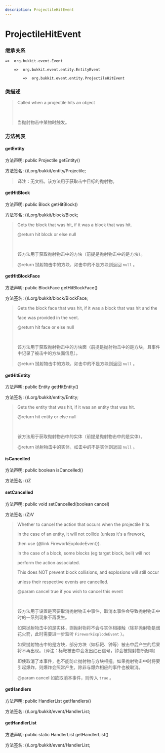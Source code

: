```yaml
---
description: ProjectileHitEvent
---
```


# ProjectileHitEvent

### 继承关系

    =>  org.bukkit.event.Event

        =>  org.bukkit.event.entity.EntityEvent

            =>  org.bukkit.event.entity.ProjectileHitEvent

### 类描述

> Called when a projectile hits an object
> 
> <br>
> 
> 当抛射物击中某物时触发。

### 方法列表

#### getEntity

方法声明: public Projectile getEntity()

方法签名: ()Lorg/bukkit/entity/Projectile;

> 译注：无文档。该方法用于获取击中目标的抛射物。

#### getHitBlock

方法声明: public Block getHitBlock()

方法签名: ()Lorg/bukkit/block/Block;

> Gets the block that was hit, if it was a block that was hit.
> 
> @return hit block or else null
> 
> <br>
> 
> 该方法用于获取抛射物击中的方块（前提是抛射物击中的是方块）。
> 
> @return 抛射物击中的方块，如击中的不是方块则返回 `null` 。

#### getHitBlockFace

方法声明: public BlockFace getHitBlockFace()

方法签名: ()Lorg/bukkit/block/BlockFace;

> Gets the block face that was hit, if it was a block that was hit and the
> 
> face was provided in the vent.
> 
> @return hit face or else null
> 
> <br>
> 
> 该方法用于获取抛射物击中的方块面（前提是抛射物击中的是方块，且事件中记录了被击中的方块面信息）。
> 
> @return 抛射物击中的方块，如击中的不是方块则返回 `null` 。

#### getHitEntity

方法声明: public Entity getHitEntity()

方法签名: ()Lorg/bukkit/entity/Entity;

> Gets the entity that was hit, if it was an entity that was hit.
> 
> @return hit entity or else null
> 
> <br>
> 
> 该方法用于获取抛射物击中的实体（前提是抛射物击中的是实体）。
> 
> @return 抛射物击中的实体，如击中的不是实体则返回 `null` 。

#### isCancelled

方法声明: public boolean isCancelled()

方法签名: ()Z

#### setCancelled

方法声明: public void setCancelled(boolean cancel)

方法签名: (Z)V

> Whether to cancel the action that occurs when the projectile hits.
> 
> In the case of an entity, it will not collide (unless it's a firework,
> 
> then use {@link FireworkExplodeEvent}).
> 
> In the case of a block, some blocks (eg target block, bell) will not
> 
> perform the action associated.
> 
> This does NOT prevent block collisions, and explosions will still occur
> 
> unless their respective events are cancelled.
> 
> @param cancel true if you wish to cancel this event
> 
> <br>
> 
> 该方法用于设置是否要取消抛射物击中事件，取消本事件会导致抛射物击中时的一系列现象不再发生。
> 
> 如果抛射物击中的是实体，则抛射物将不会与实体相接触（除非抛射物是烟花火箭，此时需要进一步监听 `FireworkExplodeEvent` ）。
> 
> 如果抛射物击中的是方块，部分方块（如标靶、钟等）被击中后产生的后果将不再出现。（译注：标靶被击中会发出红石信号，钟会被抛射物所敲响）
> 
> 即使取消了本事件，也不能防止抛射物与方块相撞。如果抛射物击中时将要引起爆炸，则爆炸会照常产生，除非与爆炸相应的事件也被取消。
> 
> @param cancel 如欲取消本事件，则传入 `true` 。

#### getHandlers

方法声明: public HandlerList getHandlers()

方法签名: ()Lorg/bukkit/event/HandlerList;

#### getHandlerList

方法声明: public static HandlerList getHandlerList()

方法签名: ()Lorg/bukkit/event/HandlerList;